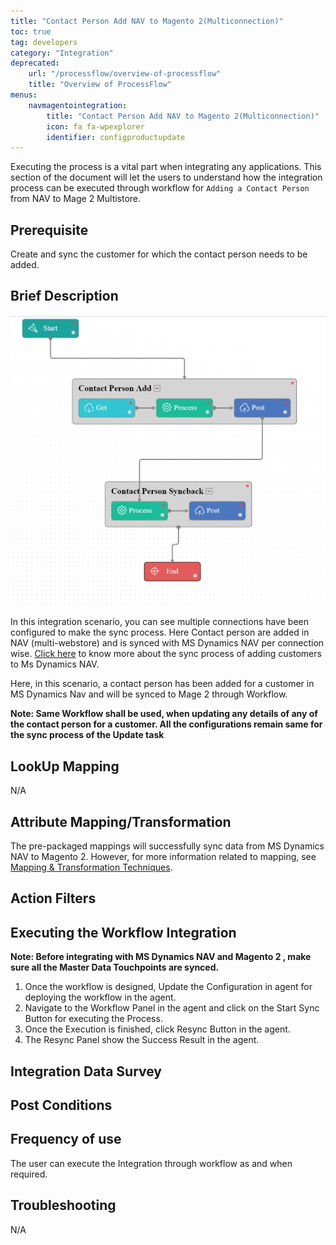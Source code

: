 ```yaml
---
title: "Contact Person Add NAV to Magento 2(Multiconnection)"
toc: true
tag: developers
category: "Integration"
deprecated: 
    url: "/processflow/overview-of-processflow"
    title: "Overview of ProcessFlow"
menus: 
    navmagentointegration:
        title: "Contact Person Add NAV to Magento 2(Multiconnection)"
        icon: fa fa-wpexplorer
        identifier: configproductupdate
---
```


Executing the process is a vital part when integrating any applications. This section of the document will let the users to understand how the 
integration process can be executed through workflow for `Adding a Contact Person` from NAV to Mage 2 Multistore.

## Prerequisite

Create and sync the customer for which the contact person needs to be added.

## Brief Description

![contactperson-nav-mage2_workflow](/staticfiles/integration/media/contactperson-nav-mage2_workflow.png)

In this integration scenario, you can see multiple connections have been configured to make the sync process. Here Contact person are added in NAV (multi-webstore) and is synced with MS Dynamics NAV per connection wise.
[Click here](/integration/customeradd-mage2tonav/) to know more about the sync process of adding customers to Ms Dynamics NAV.

Here, in this scenario, a contact person has been added for a customer in MS Dynamics Nav and will be synced to Mage 2 through Workflow.

**Note: Same Workflow shall be used, when updating any details of any of the contact person for a customer. 
All the configurations remain same for the sync process of the Update task**

## LookUp Mapping

N/A

## Attribute Mapping/Transformation

The pre-packaged mappings will successfully sync data from MS Dynamics NAV to Magento 2. However, for more information related to mapping, see [Mapping & Transformation Techniques](/transformation/steps-to-cutomize-prebuilt-mapping/).

## Action Filters


## Executing the Workflow Integration

**Note: Before integrating with MS Dynamics NAV and Magento 2 , make sure all the Master Data Touchpoints are synced.**

1.	Once the workflow is designed, Update the Configuration in agent for deploying the workflow in the agent.
2.	Navigate to the Workflow Panel in the agent and click on the Start Sync Button for executing the Process.
3.	Once the Execution is finished, click Resync Button in the agent.
4.	The Resync Panel show the Success Result in the agent.

## Integration Data Survey



## Post Conditions



## Frequency of use

The user can execute the Integration through workflow as and when required.

## Troubleshooting

N/A
